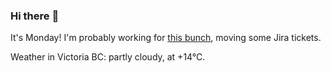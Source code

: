 ### Hi there :wave:

It's Monday! I'm probably working for [this bunch](https://github.com/kohofinancial), moving some Jira tickets.

Weather in Victoria BC: partly cloudy, at +14°C.
